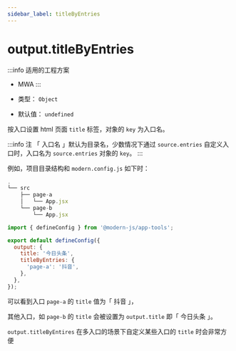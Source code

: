 ```yaml
---
sidebar_label: titleByEntries
---
```


# output.titleByEntries

:::info 适用的工程方案
* MWA
:::

* 类型： `Object`
* 默认值： `undefined`

按入口设置 html 页面 `title` 标签，对象的 `key` 为入口名。


:::info 注
「 入口名 」默认为目录名，少数情况下通过 `source.entries` 自定义入口时，入口名为 `source.entries` 对象的 `key`。
:::


例如，项目目录结构和 `modern.config.js` 如下时：

```javascript title="项目目录结构"
.
└── src
    ├── page-a
    │   └── App.jsx
    └── page-b
        └── App.jsx
```

```javascript title="modern.config.js"
import { defineConfig } from '@modern-js/app-tools';

export default defineConfig({
  output: {
    title: '今日头条',
    titleByEntries: {
      'page-a': '抖音',
    },
  },
});
```


可以看到入口 `page-a` 的 `title` 值为「 抖音 」，

其他入口，如 `page-b` 的 `title` 会被设置为 `output.title` 即「 今日头条 」。

`output.titleByEntires` 在多入口的场景下自定义某些入口的 `title` 时会非常方便
